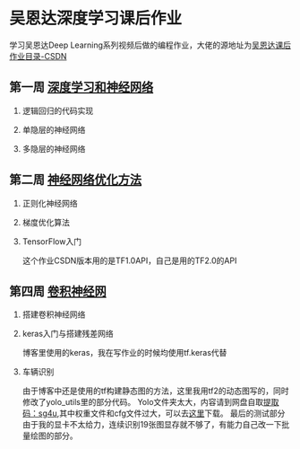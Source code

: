 # 吴恩达深度学习课后作业

学习吴恩达Deep Learning系列视频后做的编程作业，大佬的源地址为[吴恩达课后作业目录-CSDN](https://blog.csdn.net/u013733326/article/details/79827273)

## 第一周	[深度学习和神经网络](https://github.com/Dragon-GCS/Python/tree/master/%E5%90%B4%E6%81%A9%E8%BE%BE%E6%B7%B1%E5%BA%A6%E5%AD%A6%E4%B9%A0%E8%AF%BE%E5%90%8E%E4%BD%9C%E4%B8%9A/%E7%AC%AC%E4%B8%80%E5%91%A8)

1. 逻辑回归的代码实现

2. 单隐层的神经网络

3. 多隐层的神经网络

## 第二周	[神经网络优化方法](https://github.com/Dragon-GCS/Python/tree/master/%E5%90%B4%E6%81%A9%E8%BE%BE%E6%B7%B1%E5%BA%A6%E5%AD%A6%E4%B9%A0%E8%AF%BE%E5%90%8E%E4%BD%9C%E4%B8%9A/%E7%AC%AC%E4%BA%8C%E5%91%A8)

1. 正则化神经网络

2. 梯度优化算法

3. TensorFlow入门

   这个作业CSDN版本用的是TF1.0API，自己是用的TF2.0的API

## 第四周 [卷积神经网](https://github.com/Dragon-GCS/Python/tree/master/%E5%90%B4%E6%81%A9%E8%BE%BE%E6%B7%B1%E5%BA%A6%E5%AD%A6%E4%B9%A0%E8%AF%BE%E5%90%8E%E4%BD%9C%E4%B8%9A/%E7%AC%AC%E5%9B%9B%E5%91%A8)

1. 搭建卷积神经网络

2. keras入门与搭建残差网络

   博客里使用的keras，我在写作业的时候均使用tf.keras代替
   
3. 车辆识别

   由于博客中还是使用的tf构建静态图的方法，这里我用tf2的动态图写的，同时修改了yolo_utils里的部分代码。
   Yolo文件夹太大，内容请到网盘自取[提取码：sg4u](链接：https://pan.baidu.com/s/1Sf5pQQGeGyZbmunSxDH5gA ),其中权重文件和cfg文件过大，可以去[这里](https://cloud.tencent.com/developer/article/1436586)下载。
   最后的测试部分由于我的显卡不太给力，连续识别19张图显存就不够了，有能力自己改一下批量绘图的部分。
